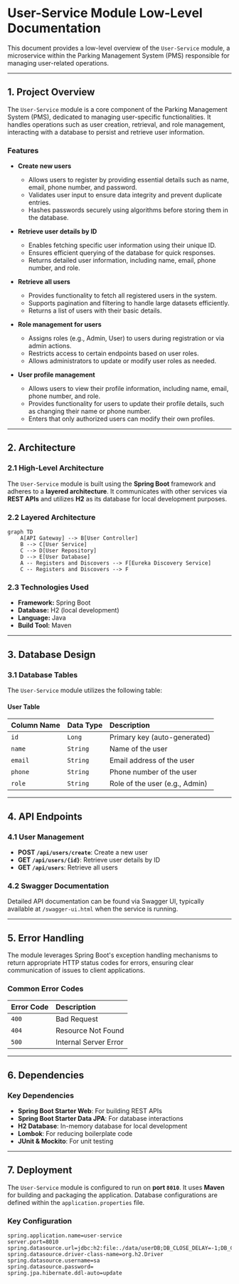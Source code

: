 # User-Service Module Low-Level Documentation

This document provides a low-level overview of the `User-Service` module, a microservice within the Parking Management System (PMS) responsible for managing user-related operations.

---

## 1. Project Overview

The `User-Service` module is a core component of the Parking Management System (PMS), dedicated to managing user-specific functionalities. It handles operations such as user creation, retrieval, and role management, interacting with a database to persist and retrieve user information.

### Features

* **Create new users**
    * Allows users to register by providing essential details such as name, email, phone number, and password.
    * Validates user input to ensure data integrity and prevent duplicate entries.
    * Hashes passwords securely using algorithms before storing them in the database.

* **Retrieve user details by ID**
    * Enables fetching specific user information using their unique ID.
    * Ensures efficient querying of the database for quick responses.
    * Returns detailed user information, including name, email, phone number, and role.

* **Retrieve all users**
    * Provides functionality to fetch all registered users in the system.
    * Supports pagination and filtering to handle large datasets efficiently.
    * Returns a list of users with their basic details.

* **Role management for users**
    * Assigns roles (e.g., Admin, User) to users during registration or via admin actions.
    * Restricts access to certain endpoints based on user roles.
    * Allows administrators to update or modify user roles as needed.

* **User profile management**
    * Allows users to view their profile information, including name, email, phone number, and role.
    * Provides functionality for users to update their profile details, such as changing their name or phone number.
    * Enters that only authorized users can modify their own profiles.

---

## 2. Architecture

### 2.1 High-Level Architecture

The `User-Service` module is built using the **Spring Boot** framework and adheres to a **layered architecture**. It communicates with other services via **REST APIs** and utilizes **H2** as its database for local development purposes.

### 2.2 Layered Architecture

```mermaid
graph TD
    A[API Gateway] --> B[User Controller]
    B --> C[User Service]
    C --> D[User Repository]
    D --> E[User Database]
    A -- Registers and Discovers --> F[Eureka Discovery Service]
    C -- Registers and Discovers --> F
```

### 2.3 Technologies Used

* **Framework:** Spring Boot
* **Database:** H2 (local development)
* **Language:** Java
* **Build Tool:** Maven

---

## 3. Database Design

### 3.1 Database Tables

The `User-Service` module utilizes the following table:

#### User Table

| Column Name | Data Type | Description |
| :---------- | :-------- | :----------------------------- |
| `id` | `Long` | Primary key (auto-generated) |
| `name` | `String` | Name of the user |
| `email` | `String` | Email address of the user |
| `phone` | `String` | Phone number of the user |
| `role` | `String` | Role of the user (e.g., Admin) |

---

## 4. API Endpoints

### 4.1 User Management

* **POST `/api/users/create`**: Create a new user
* **GET `/api/users/{id}`**: Retrieve user details by ID
* **GET `/api/users`**: Retrieve all users

### 4.2 Swagger Documentation

Detailed API documentation can be found via Swagger UI, typically available at `/swagger-ui.html` when the service is running.

---

## 5. Error Handling

The module leverages Spring Boot's exception handling mechanisms to return appropriate HTTP status codes for errors, ensuring clear communication of issues to client applications.

### Common Error Codes

| Error Code | Description |
| :--------- | :-------------------- |
| `400` | Bad Request |
| `404` | Resource Not Found |
| `500` | Internal Server Error |

---

## 6. Dependencies

### Key Dependencies

* **Spring Boot Starter Web**: For building REST APIs
* **Spring Boot Starter Data JPA**: For database interactions
* **H2 Database**: In-memory database for local development
* **Lombok**: For reducing boilerplate code
* **JUnit & Mockito**: For unit testing

---

## 7. Deployment

The `User-Service` module is configured to run on **port `8010`**. It uses **Maven** for building and packaging the application. Database configurations are defined within the `application.properties` file.

### Key Configuration

```properties
spring.application.name=user-service
server.port=8010
spring.datasource.url=jdbc:h2:file:./data/userDB;DB_CLOSE_DELAY=-1;DB_CLOSE_ON_EXIT=FALSE
spring.datasource.driver-class-name=org.h2.Driver
spring.datasource.username=sa
spring.datasource.password=
spring.jpa.hibernate.ddl-auto=update
